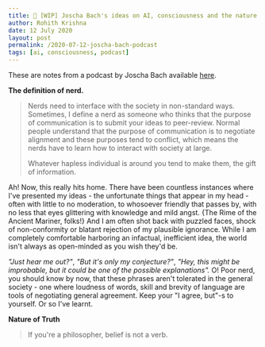 ```yaml
---
title: 🎻 [WIP] Joscha Bach's ideas on AI, consciousness and the nature of reality - notes from his podcast
author: Rohith Krishna
date: 12 July 2020
layout: post
permalink: /2020-07-12-joscha-bach-podcast
tags: [ai, consciousness, podcast]
---
```


These are notes from a podcast by Joscha Bach available [here](https://www.youtube.com/watch?v=P-2P3MSZrBM). 

**The definition of nerd.**

> Nerds need to interface with the society in non-standard ways. Sometimes, I define a nerd as someone who thinks that the purpose of communication is to submit your ideas to peer-review. Normal people understand that the purpose of communication is to negotiate alignment and these purposes tend to conflict, which means the nerds have to learn how to  interact with society at large. 
>
> Whatever hapless individual is around you tend to make them, the gift of information. 

Ah! Now, this really hits home. There have been countless instances where I've presented my ideas - the unfortunate things that appear in my head - often with little to no moderation, to whosoever friendly that passes by, with no less that eyes glittering with knowledge and mild angst. {The Rime of the Ancient Mariner, folks!}  And I am often shot back with puzzled faces, shock of non-conformity or blatant rejection of my plausible ignorance. While I am completely comfortable harboring an infactual, inefficient idea, the  world isn't always as open-minded as you wish they'd be. 

*"Just hear me out?"*, *"But it's only my conjecture?"*, *"Hey, this might be improbable, but  it could be one of the possible explanations".* O! Poor nerd, you should know by now, that these phrases aren't tolerated in the general society -  one where loudness of words, skill and brevity of language are tools of negotiating general agreement. Keep your "I agree, but"-s to yourself. Or so I've learnt. 

**Nature of Truth**

> If you're a philosopher, belief is not a verb. 